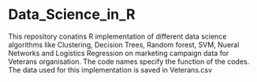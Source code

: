 # Data_Science_in_R

This repository conatins R implementation of different data science algorithms like 
Clustering, Decision Trees, Random forest, SVM, Nueral Networks and Logistics Regression on 
marketing campaign data for Veterans organisation.
The code names specify the function of the codes. 
The data used for this implementation is saved in Veterans.csv
